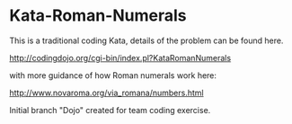 # Kata-Roman-Numerals

This is a traditional coding Kata, details of the problem can be found here.

http://codingdojo.org/cgi-bin/index.pl?KataRomanNumerals

with more guidance of how Roman numerals work here:

http://www.novaroma.org/via_romana/numbers.html

Initial branch "Dojo" created for team coding exercise.


